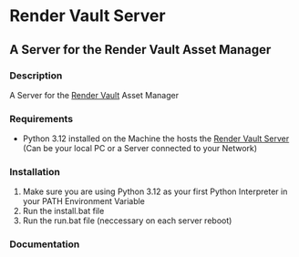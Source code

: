 # Render Vault Server
## A Server for the Render Vault Asset Manager


### Description
A Server for the [Render Vault](https://github.com/Design0r/render_vault) Asset Manager

### Requirements
- Python 3.12 installed on the Machine the hosts the [Render Vault Server](https://github.com/Design0r/render_vault_server) (Can be your local PC or a Server connected to your Network)

### Installation
1. Make sure you are using Python 3.12 as your first Python Interpreter in your PATH Environment Variable
2. Run the install.bat file
3. Run the run.bat file (neccessary on each server reboot)

### Documentation
